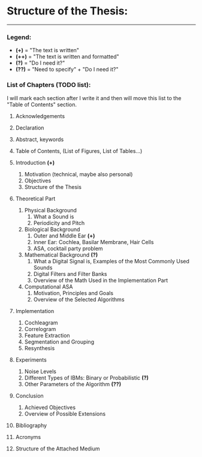 # Structure of the Thesis:

---

### Legend:

- **(+)** = "The text is written"
- **(++)** = "The text is written and formatted"
- **(?)** = "Do I need it?"
- **(??)** = "Need to specify" + "Do I need it?"

### List of Chapters (TODO list):

I will mark each section after I write it and then will move this list to the "Table of Contents" section.

1. Acknowledgements
2. Declaration
3. Abstract, keywords
4. Table of Contents, (List of Figures, List of Tables...)

5. Introduction **(+)**
   1. Motivation (technical, maybe also personal)
   2. Objectives
   3. Structure of the Thesis

6. Theoretical Part
   1. Physical Background
      1. What a Sound is
      2. Periodicity and Pitch
   2. Biological Background
      1. Outer and Middle Ear **(+)**
      2. Inner Ear: Cochlea, Basilar Membrane, Hair Cells
      3. ASA, cocktail party problem
   3. Mathematical Background **(?)**
      1. What a Digital Signal is, Examples of the Most Commonly Used Sounds
      2. Digital Filters and Filter Banks
      3. Overview of the Math Used in the Implementation Part
   4. Computational ASA
      1. Motivation, Principles and Goals
      2. Overview of the Selected Algorithms

7. Implementation
   1. Cochleagram
   2. Correlogram
   3. Feature Extraction
   4. Segmentation and Grouping
   5. Resynthesis

8. Experiments
   1. Noise Levels
   2. Different Types of IBMs: Binary or Probabilistic **(?)**
   3. Other Parameters of the Algorithm **(??)**

9. Conclusion
   1. Achieved Objectives
   2. Overview of Possible Extensions

10. Bibliography
11. Acronyms
12. Structure of the Attached Medium